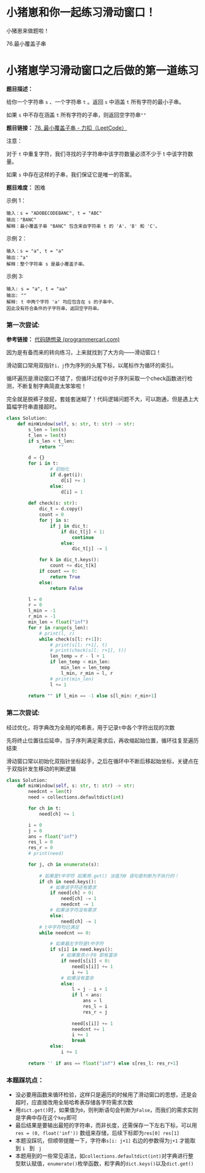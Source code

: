 # 小猪崽和你一起练习滑动窗口！

小猪崽来做题啦！

76.最小覆盖子串
<!--more-->

# 小猪崽学习滑动窗口之后做的第一道练习

**题目描述：**

给你一个字符串 `s` 、一个字符串 `t` 。返回 `s` 中涵盖 `t` 所有字符的最小子串。

如果 `s` 中不存在涵盖 `t` 所有字符的子串，则返回空字符串`""` 

**题目链接：** [76. 最小覆盖子串 - 力扣（LeetCode）](https://leetcode.cn/problems/minimum-window-substring/)

注意：

对于 `t` 中重复字符，我们寻找的子字符串中该字符数量必须不少于 t 中该字符数量。

如果 `s` 中存在这样的子串，我们保证它是唯一的答案。

**题目难度：** 困难

示例 1：

    输入：s = "ADOBECODEBANC", t = "ABC"
    输出："BANC"
    解释：最小覆盖子串 "BANC" 包含来自字符串 t 的 'A'、'B' 和 'C'。


示例 2：

    输入：s = "a", t = "a"
    输出："a"
    解释：整个字符串 s 是最小覆盖子串。


示例 3:

    输入: s = "a", t = "aa"
    输出: ""
    解释: t 中两个字符 'a' 均应包含在 s 的子串中，
    因此没有符合条件的子字符串，返回空字符串。

### 第一次尝试:

**参考链接：**
[代码随想录 (programmercarl.com)](https://www.programmercarl.com/0209.长度最小的子数组.html#滑动窗口)

因为是有备而来的转向练习，上来就找到了大方向——滑动窗口！

滑动窗口常用双指针`i，j`作为序列的头尾下标，以尾标作为循环的索引。

循环遍历是滑动窗口不错了，但循环过程中对子序列采取一个check函数进行检测，不断复制字典简直太笨笨啦！

完全就是脱裤子放屁，套娃套迷糊了！代码逻辑问题不大，可以跑通，但是遇上大篇幅字符串直接超时。

```python
class Solution:
    def minWindow(self, s: str, t: str) -> str:
        s_len = len(s)
        t_len = len(t)
        if s_len < t_len:
            return ""

        d = {}
        for i in t:
                # 初始化
                if d.get(i):
                    d[i] += 1
                else:
                    d[i] = 1
                    
        def check(s: str):
            dic_t = d.copy()
            count = 0
            for j in s:
                if j in dic_t:
                    if dic_t[j] < 1:
                        continue
                    else: 
                        dic_t[j] -= 1

            for k in dic_t.keys():
                count += dic_t[k]
            if count == 0:
                return True
            else:
                return False

        l = 0
        r = 0
        l_min = -1
        r_min = -1
        min_len = float("inf")
        for r in range(s_len):
            # print(l, r)
            while check(s[l: r+1]):
                # print(s[l: r+1], t)
                # print(check(s[l: r+1], t))
                len_temp = r - l + 1
                if len_temp < min_len:
                    min_len = len_temp
                    l_min, r_min = l, r
                # print(min_len)
                l += 1
        
        return "" if l_min == -1 else s[l_min: r_min+1]
```

### 第二次尝试:
经过优化，将字典改为全局的哈希表，用于记录`t`中各个字符出现的次数

先将终止位置往后延申，当子序列满足需求后，再收缩起始位置，循环往复至遍历结束

滑动窗口常以初始化双指针坐标起手，之后在循环中不断后移起始坐标，关键点在于双指针发生移动的判断逻辑


```python
class Solution:
    def minWindow(self, s: str, t: str) -> str:
        needcnt = len(t)
        need = collections.defaultdict(int)

        for ch in t:
            need[ch] += 1

        i = 0
        j = 0
        ans = float("inf")
        res_l = 0
        res_r = 0
        # print(need)

        for j, ch in enumerate(s):
            
            # 如果是t中字符 如果用.get() 当值为0 语句是判断为不执行的！
            if ch in need.keys(): 
                # 如果该字符还有需求
                if need[ch] > 0:
                    need[ch] -= 1
                    needcnt -= 1
                # 如果该字符没有需求
                else:
                    need[ch] -= 1
            # t中字符均已满足
            while needcnt == 0:

                # 如果最左字符是t中字符
                if s[i] in need.keys():
                    # 如果需求小于0 即有富余
                    if need[s[i]] < 0:
                        need[s[i]] += 1
                        i += 1
                    # 如果没有富余
                    else:
                        l = j - i + 1
                        if l < ans:
                            ans = l
                            res_l = i
                            res_r = j
                            
                        need[s[i]] += 1
                        needcnt += 1
                        i += 1
                        break
                else:
                    i += 1
        
        return '' if ans == float("inf") else s[res_l: res_r+1]
```

### 本题踩坑点：

+ 没必要用函数来循环检验，这样只是遍历的时候用了滑动窗口的思想，还是会超时，应直接改用全局哈希表存储各字符需求次数
+ 用`dict.get()`时，如果值为`0`，则判断语句会判断为`False`，而我们的需求实则是字典中存在这个`key`即可
+ 最后结果是要输出最短的字符串，而非长度，还需保存一下左右下标，可以用`res = (0, float('inf'))` 数组来存储，后续下标即为`res[0] res[1]`
+ 本题没踩坑，但顺带提醒一下，字符串`s[i: j+1]` 右边的参数得为`j+1` 才能取到 `i ` 到 ` j`
+ 本题用到的一些常见语法，如`collections.defaultdict(int)`对字典进行整型默认赋值，`enumerate()`枚举函数，和字典的`dict.keys()`以及`dict.get()`


